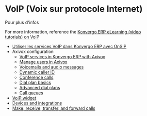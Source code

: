 # VoIP (Voix sur protocole Internet)

<div class="alert alert-secondary">
<p class="alert-title">
Pour plus d'infos</p><p>For more information, reference the <a href="https://www.odoo.com/slides/voip-voice-over-ip-315">Konvergo ERP eLearning (video tutorials) on VoIP</a></p>
</div>

  * [Utiliser les services VoIP dans Konvergo ERP avec OnSIP](voip/onsip)
  * Axivox configuration
    * [VoIP services in Konvergo ERP with Axivox](voip/axivox/axivox_config)
    * [Manage users in Axivox](voip/axivox/manage_users)
    * [Voicemails and audio messages](voip/axivox/vm_audio_messages)
    * [Dynamic caller ID](voip/axivox/dynamic_caller_id)
    * [Conference calls](voip/axivox/conference_calls)
    * [Dial plan basics](voip/axivox/dial_plan_basics)
    * [Advanced dial plans](voip/axivox/dial_plan_advanced)
    * [Call queues](voip/axivox/call_queues)
  * [VoIP widget](voip/voip_widget)
  * [Devices and integrations](voip/devices_integrations)
  * [Make, receive, transfer, and forward calls](voip/transfer_forward)

